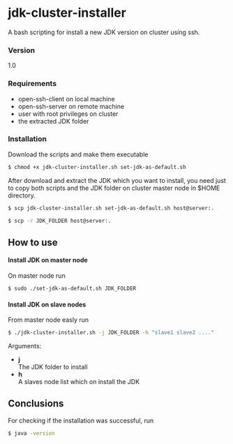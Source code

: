# jdk-cluster-installer

A bash scripting for install a new JDK version on cluster using ssh.

### Version
1.0

### Requirements
- open-ssh-client on local machine
- open-ssh-server on remote machine
- user with root privileges on cluster
- the extracted JDK folder

### Installation
Download the scripts and make them executable

```sh
$ chmod +x jdk-cluster-installer.sh set-jdk-as-default.sh
```

After download and extract the JDK which you want to install, you need just to copy both scripts and the JDK folder on cluster master node in $HOME directory.

```sh
$ scp jdk-cluster-installer.sh set-jdk-as-default.sh host@server:.

$ scp -r JDK_FOLDER host@server:.
```

## How to use

#### Install JDK on master node
On master node run
```sh
$ sudo ./set-jdk-as-default.sh JDK_FOLDER
```


#### Install JDK on slave nodes
From master node easly run

```sh
$ ./jdk-cluster-installer.sh -j JDK_FOLDER -h "slave1 slave2 ...."
```
Arguments:
- **j**    
    The JDK folder to install
- **h**  
    A slaves node list which on install the JDK

## Conclusions
For checking if the installation was successful, run
```sh
$ java -version
```
